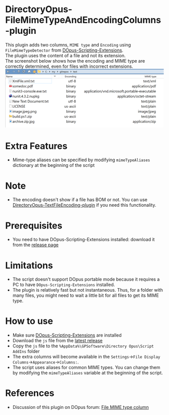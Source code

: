 # DirectoryOpus-FileMimeTypeAndEncodingColumns-plugin
This plugin adds two columns, `MIME type` and `Encoding` using `FileMimeTypeDetector` from [DOpus-Scripting-Extensions](https://github.com/PolarGoose/DOpus-Scripting-Extensions).<br>
The plugin uses the content of a file and not its extension.<br>
The screenshot below shows how the encoding and MIME type are correctly determined, even for files with incorrect extensions.
![Example](doc/screenshot.png)

# Extra Features
* Mime-type aliases can be specified by modifying `mimeTypeAliases` dictionary at the beginning of the script

# Note
* The encoding doesn't show if a file has BOM or not. You can use [DirectoryOpus-TextFileEncoding-plugin](https://github.com/PolarGoose/DirectoryOpus-TextFileEncoding-plugin) if you need this functionality.

# Prerequisites
* You need to have DOpus-Scripting-Extensions installed: download it from the [release page](https://github.com/PolarGoose/DOpus-Scripting-Extensions/releases)

# Limitations
* The script doesn't support DOpus portable mode because it requires a PC to have `DOpus-Scripting-Extensions` installed.
* The plugin is relatively fast but not instantaneous. Thus, for a folder with many files, you might need to wait a little bit for all files to get its MIME type.

# How to use
* Make sure [DOpus-Scripting-Extensions](https://github.com/PolarGoose/DOpus-Scripting-Extensions) are installed
* Download the `js` file from the [latest release](https://github.com/PolarGoose/DirectoryOpus-FileMimeTypeColumn-plugin/releases)
* Copy the `js` file to the `%AppData%\GPSoftware\Directory Opus\Script AddIns` folder
* The extra columns will become available in the `Settings`->`File Display Columns`->`Appearance`->`Columns:`.
* The script uses aliases for common MIME types. You can change them by modifying the `mimeTypeAliases` variable at the beginning of the script.

# References
* Discussion of this plugin on DOpus forum: [File MIME type column](https://resource.dopus.com/t/file-mime-type-column/53983)
